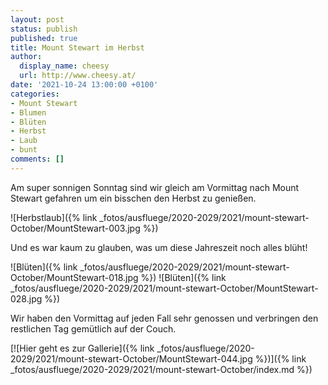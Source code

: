 ```yaml
---
layout: post
status: publish
published: true
title: Mount Stewart im Herbst
author:
  display_name: cheesy
  url: http://www.cheesy.at/
date: '2021-10-24 13:00:00 +0100'
categories:
- Mount Stewart
- Blumen
- Blüten
- Herbst
- Laub
- bunt
comments: []
---
```


<!-- Guide to Markdown: https://guides.github.com/features/mastering-markdown/ -->

Am super sonnigen Sonntag sind wir gleich am Vormittag nach Mount Stewart gefahren um ein bisschen den Herbst zu genießen.

![Herbstlaub]({% link _fotos/ausfluege/2020-2029/2021/mount-stewart-October/MountStewart-003.jpg %})

Und es war kaum zu glauben, was um diese Jahreszeit noch alles blüht!

![Blüten]({% link _fotos/ausfluege/2020-2029/2021/mount-stewart-October/MountStewart-018.jpg %})
![Blüten]({% link _fotos/ausfluege/2020-2029/2021/mount-stewart-October/MountStewart-028.jpg %})

Wir haben den Vormittag auf jeden Fall sehr genossen und verbringen den restlichen Tag gemütlich auf der Couch.


[![Hier geht es zur Gallerie]({% link _fotos/ausfluege/2020-2029/2021/mount-stewart-October/MountStewart-044.jpg %})]({% link _fotos/ausfluege/2020-2029/2021/mount-stewart-October/index.md %})